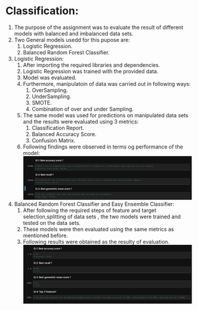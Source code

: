 # Classification:
1. The purpose of the assignment was to evaluate the result of different models with balanced and imbalanced data sets.
2. Two General models usedd for this pupose are:
    1. Logistic Regression.
    2. Balanced Random Forest Classifier.
3. Logistic Regression:
    1. After importing the required libraries and dependencies.
    2. Logistic Regression was trained with the provided data.
    3. Model was evaluated.
    4. Furthermore, manipulatoin of data was carried out in following ways:
        1. OverSampling.
        2. UnderSampling.
        3. SMOTE.
        4. Combination of over and under Sampling.
    5. The same model was used for predictions on manipulated data sets and the results were evaluated using 3 metrics:
        1. Classification Report.
        2. Balanced Accuracy Score.
        3. Confusion Matrix.
    6. Following findings were observed in terms og performance of the model:
    ![Reampling Results](resample.jpg)
4. Balanced Random Forest Classifier and Easy Ensemble Classifier:
    1. After following the required steps of feature and target selection,splitting of data sets , the two models were trained and tested on the data sets.
    2. These models were then evaluated using the same metrics as mentioned before.
    3. Following results were obtained as the resulty of evaluation.
    ![Ensemble Results](ensemble.jpg)